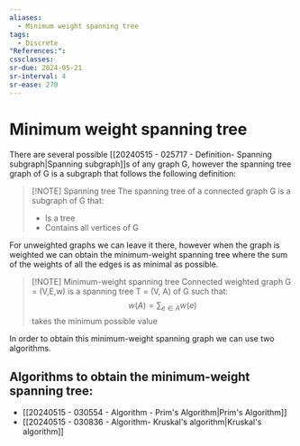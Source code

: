 ```yaml
---
aliases:
  - Minimum weight spanning tree
tags:
  - Discrete
"References:": 
cssclasses: 
sr-due: 2024-05-21
sr-interval: 4
sr-ease: 270
---
```

# Minimum weight spanning tree
There are several possible [[20240515 - 025717 - Definition- Spanning subgraph|Spanning subgraph]]s of any graph G, however the spanning tree graph of G is a subgraph that follows the following definition: 

> [!NOTE] Spanning tree
> The spanning tree of a connected graph G is a subgraph of G that: 
> + Is a tree
> + Contains all vertices of G

For unweighted graphs we can leave it there, however when the graph is weighted we can obtain the minimum-weight spanning tree where the sum of the weights of all the edges is as minimal as possible. 

> [!NOTE] Minimum-weight spanning tree
> Connected weighted graph G = (V,E,w) is a spanning tree T = (V, A) of G such that: 
> $$
> w(A) = \sum_{e\in A} w(e)
> $$
> takes the minimum possible value

In order to obtain this minimum-weight spanning graph we can use two algorithms. 
## Algorithms to obtain the minimum-weight spanning tree: 
+ [[20240515 - 030554 - Algorithm - Prim's Algorithm|Prim's Algorithm]]
+ [[20240515 - 030836 - Algorithm- Kruskal's algorithm|Kruskal's algorithm]]